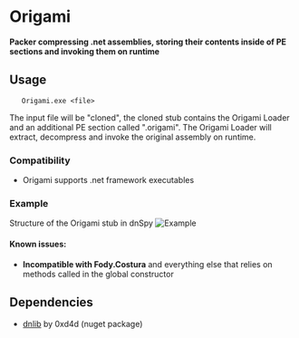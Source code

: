 # Origami
**Packer compressing .net assemblies, storing their contents inside of PE sections and invoking them on runtime**

## Usage

       Origami.exe <file>

 The input file will be "cloned", the cloned stub contains the Origami Loader and an additional PE section called ".origami". The Origami Loader will extract, decompress and invoke the original assembly on runtime.

 ### Compatibility
- Origami supports .net framework executables

### Example


Structure of the Origami stub in dnSpy
![Example](https://i.imgur.com/t8McDSg.png)

#### Known issues:
- **Incompatible with Fody.Costura** and everything else that relies on methods called in the global constructor

## Dependencies
- [dnlib](https://github.com/0xd4d/dnlib) by 0xd4d (nuget package)
